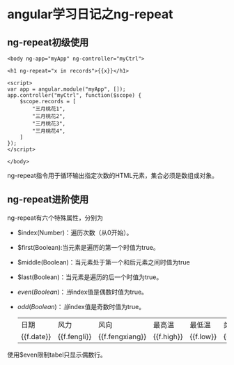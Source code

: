 # angular学习日记之ng-repeat

## ng-repeat初级使用

	<body ng-app="myApp" ng-controller="myCtrl">

	<h1 ng-repeat="x in records">{{x}}</h1>

	<script>
	var app = angular.module("myApp", []);
	app.controller("myCtrl", function($scope) {
		$scope.records = [
			"三月桃花1",
			"三月桃花2",
			"三月桃花3",
			"三月桃花4",
		]
	});
	</script>

	</body>

ng-repeat指令用于循环输出指定次数的HTML元素，集合必须是数组或对象。

## ng-repeat进阶使用
ng-repeat有六个特殊属性，分别为
* $index(Number)：遍历次数（从0开始）。
* $first(Boolean):当元素是遍历的第一个时值为true。
* $middle(Boolean)：当元素处于第一个和后元素之间时值为true
* $last(Boolean)：当元素是遍历的后一个时值为true。
* $even(Boolean)：当$index值是偶数时值为true。
* $odd(Boolean)：当$index值是奇数时值为true。


	<table>
			<tr>
				<td>日期</td>
				<td>风力</td>
				<td>风向</td>
				<td>最高温</td>
				<td>最低温</td>
				<td>类型</td>
			</tr>
			<tr ng-repeat='f in forecast' ng-show="$even">
				<td>{{f.date}}</td>
				<td>{{f.fengli}}</td>
				<td>{{f.fengxiang}}</td>
				<td>{{f.high}}</td>
				<td>{{f.low}}</td>
				<td>{{f.type}}</td>
			</tr>
	</table>

使用$even限制tabel只显示偶数行。
